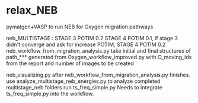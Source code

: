 # relax_NEB
pymatgen+VASP to run NEB for Oxygen migration pathways

neb_MULTISTAGE  : STAGE 3 POTIM 0.2 STAGE 4 POTIM 0.1, if stage 3 didn't converge and ask for increase POTIM, STAGE 4 POTIM 0.2
neb_workflow_from_migration_analysis.py take initial and final structures of path_*** generated from Oxygen_workflow_improved.py with O_moving_idx from the report and number of images to be created

neb_visualizing.py after neb_workflow_from_migration_analysis.py finishes.
use analyze_multistage_neb_energies.py to analyze completed multistage_neb folders
run ts_freq_simple.py
Needs to integrate ts_freq_simple.py into the workflow.

